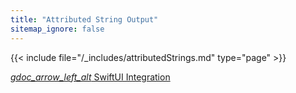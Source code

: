 ```yaml
---
title: "Attributed String Output"
sitemap_ignore: false
---
```


{{< include file="/_includes/attributedStrings.md" type="page" >}}

<div class="gdoc-page__footer flex flex-wrap justify-between">
  <span class="gdoc-page__nav">
    <a class="gdoc-page__nav--prev flex align-center" href="/swiftui/" title="SwiftUI Integration">
      <i class="gdoc-icon">gdoc_arrow_left_alt</i>
      SwiftUI Integration
    </a>
  </span>
  <span class="gdoc-page__nav"></span>
</div>